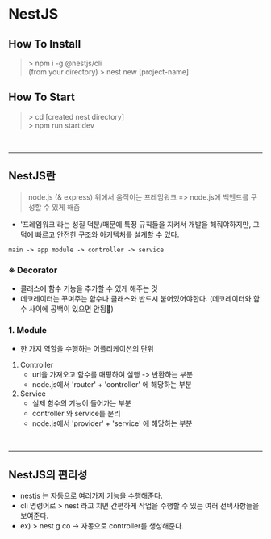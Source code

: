 # NestJS
## How To Install
> \> npm i -g @nestjs/cli<br>
> (from your directory) \> nest new [project-name]

## How To Start
> \> cd [created nest directory]<br>
> \> npm run start:dev

<br>

---
## NestJS란
> node.js (& express) 위에서 움직이는 프레임워크 => node.js에 백엔드를 구성할 수 있게 해줌
- '프레임워크'라는 성질 덕분/때문에 특정 규칙들을 지켜서 개발을 해줘야하지만, 그 덕에 빠르고 안전한 구조와 아키텍처를 설계할 수 있다.

`main -> app module -> controller -> service`

### ※ Decorator
- 클래스에 함수 기능을 추가할 수 있게 해주는 것
- 데코레이터는 꾸며주는 함수나 클래스와 반드시 붙어있어야한다. (데코레이터와 함수 사이에 공백이 있으면 안됨)

### 1. Module
- 한 가지 역할을 수행하는 어플리케이션의 단위
1) Controller
    - url을 가져오고 함수를 매핑하여 실행 -> 반환하는 부분
    - node.js에서 'router' + 'controller' 에 해당하는 부분
2) Service
    - 실제 함수의 기능이 들어가는 부분
    - controller 와 service를 분리
    - node.js에서 'provider' + 'service' 에 해당하는 부분

<br>

---
## NestJS의 편리성
- nestjs 는 자동으로 여러가지 기능을 수행해준다.
- cli 명령어로 \> nest 라고 치면 간편하게 작업을 수행할 수 있는 여러 선택사항들을 보여준다.
- ex) \> nest g co -> 자동으로 controller를 생성해준다.